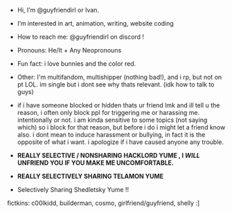 - Hi, I’m @guyfriendirl or Ivan.
  
- I’m interested in art, animation, writing, website coding
  
- How to reach me: @guyfriendirl on discord !
  
- Pronouns: He/It + Any Neopronouns
  
- Fun fact: i love bunnies and the color red.
  
- Other: I'm multifandom, multishipper (nothing bad!), and i rp, but not on pt LOL. im single but i dont see why thats relevant. (idk how to talk to guys)
  
- if i have someone blocked or hidden thats ur friend lmk and ill tell u the reason, i often only block ppl for triggering me or harassing me. intentionally or not. i am kinda sensitive to some topics (not saying which) so i block for that reason, but before i do i might let a friend know also. i dont mean to induce harassment or bullying, in fact it is the opposite of what i want. i apologize if i have caused anyone any trouble.

-  **REALLY SELECTIVE / NONSHARING HACKLORD YUME , I *WILL* UNFRIEND YOU IF YOU MAKE ME UNCOMFORTABLE.**
-  **REALLY SELECTIVELY SHARING TELAMON YUME**
-  Selectively Sharing Shedletsky Yume !!

 
 fictkins: c00lkidd, builderman, cosmo, girlfriend/guyfriend, shelly :] 
